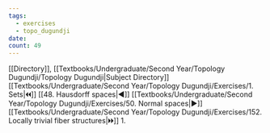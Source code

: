 ```yaml
---
tags:
  - exercises
  - topo_dugundji
date: 
count: 49
---
```

[[Directory]], [[Textbooks/Undergraduate/Second Year/Topology Dugundji/Topology Dugundji|Subject Directory]]
[[Textbooks/Undergraduate/Second Year/Topology Dugundji/Exercises/1. Sets|🞀🞀]] [[48. Hausdorff spaces|◀]] [[Textbooks/Undergraduate/Second Year/Topology Dugundji/Exercises/50. Normal spaces|▶]] [[Textbooks/Undergraduate/Second Year/Topology Dugundji/Exercises/152. Locally trivial fiber structures|🞂🞂]]
1. 